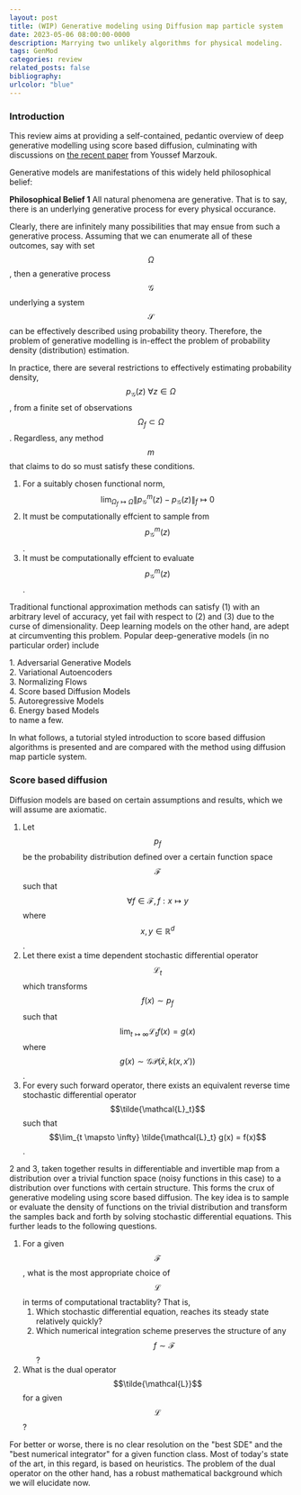 ```yaml
---
layout: post
title: (WIP) Generative modeling using Diffusion map particle system
date: 2023-05-06 08:00:00-0000
description: Marrying two unlikely algorithms for physical modeling.
tags: GenMod
categories: review
related_posts: false
bibliography: 
urlcolor: "blue"
---
```

### Introduction

This review aims at providing a self-contained, pedantic overview of deep generative modelling using score based diffusion, culminating with discussions on [the recent paper](https://arxiv.org/abs/2304.00200) from Youssef Marzouk.


Generative models are manifestations of this widely held philosophical belief:
<div class="alert alert-block alert-success">
<b>Philosophical Belief 1</b> All natural phenomena are generative. That is to say, there is an underlying generative process for every physical occurance.
</div>


Clearly, there are infinitely many possibilities that may ensue from such a generative process. Assuming that we can enumerate all of these outcomes, say with set $$\Omega$$, then a generative process $$\mathcal{G}$$ underlying a system $$\mathcal{S}$$ can be effectively described using probability theory. Therefore, the problem of generative modelling is in-effect the problem of probability density (distribution) estimation.

In practice, there are several restrictions to effectively estimating probability density, $$p_{\mathcal{G}}(z) \: \forall z \in \Omega$$, from a finite set of observations $$\Omega_f \subset \Omega$$. Regardless, any method $$m$$ that claims to do so must satisfy these conditions.
1. For a suitably chosen functional norm, $$\lim_{\Omega_f \mapsto \Omega} \|p_{\mathcal{G}}^{m}(z) - p_{\mathcal{G}}(z)\|_f \mapsto 0$$
2. It must be computationally effcient to sample from $$p_{\mathcal{G}}^{m}(z)$$.
3. It must be computationally effcient to evaluate $$p_{\mathcal{G}}^{m}(z)$$.

Traditional functional approximation methods can satisfy (1) with an arbitrary level of accuracy, yet fail with respect to (2) and (3) due to the curse of dimensionality. Deep learning models on the other hand, are adept at circumventing this problem. Popular deep-generative models (in no particular order) include

<div class="alert alert-block alert-success">
   1. Adversarial Generative Models <br>
   2. Variational Autoencoders <br>
   3. Normalizing Flows <br>
   4. Score based Diffusion Models <br>
   5. Autoregressive Models <br>
   6. Energy based Models <br>
</div>
to name a few. 

In what follows, a tutorial styled introduction to score based diffusion algorithms is presented and are compared with the method using diffusion map particle system.

### Score based diffusion

Diffusion models are based on certain assumptions and results, which we will assume are axiomatic.

1. Let $$p_f$$ be the probability distribution defined over a certain function space $$\mathcal{F}$$ such that $$\forall f \in \mathcal{F}, f:x \mapsto y$$ where $$x,y \in \mathbb{R}^d$$. 
2. Let there exist a time dependent stochastic differential operator $$\mathcal{L}_t$$ which transforms $$f(x) \sim p_f$$ such that $$\lim_{t \mapsto \infty} \mathcal{L}_t f(x) = g(x)$$ where $$g(x) \sim \mathcal{GP}(\bar{x},k(x,x'))$$.
3. For every such forward operator, there exists an equivalent reverse time stochastic differential operator $$\tilde{\mathcal{L}_t}$$ such that $$\lim_{t \mapsto \infty} \tilde{\mathcal{L}_t} g(x) = f(x)$$.
   
2 and 3, taken together results in differentiable and invertible map from a distribution over a trivial function space (noisy functions in this case) to a distribution over functions with certain structure. This forms the crux of generative modeling using score based diffusion. The key idea is to sample or evaluate the density of functions on the trivial distribution and transform the samples back and forth by solving stochastic differential equations. This further leads to the following questions.

1. For a given $$\mathcal{F}$$, what is the most appropriate choice of $$\mathcal{L}$$ in terms of computational tractablity? That is,
   1. Which stochastic differential equation, reaches its steady state relatively quickly?
   2. Which numerical integration scheme preserves the structure of any $$f \sim \mathcal{F}$$?
2. What is the dual operator $$\tilde{\mathcal{L}}$$ for a given $$\mathcal{L}$$?

For better or worse, there is no clear resolution on the "best SDE" and the "best numerical integrator" for a given function class. Most of today's state of the art, in this regard, is based on heuristics. The problem of the dual operator on the other hand, has a robust mathematical background which we will elucidate now.